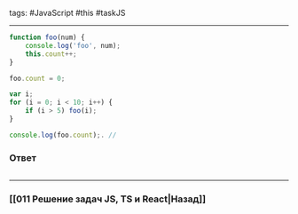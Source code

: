 tags: #JavaScript #this #taskJS 
____

```js
function foo(num) {
	console.log('foo', num);
	this.count++;
}

foo.count = 0;

var i;
for (i = 0; i < 10; i++) {
	if (i > 5) foo(i);
}

console.log(foo.count);. //
```

### Ответ

```js

```


___
### [[011 Решение задач JS, TS и React|Назад]]
